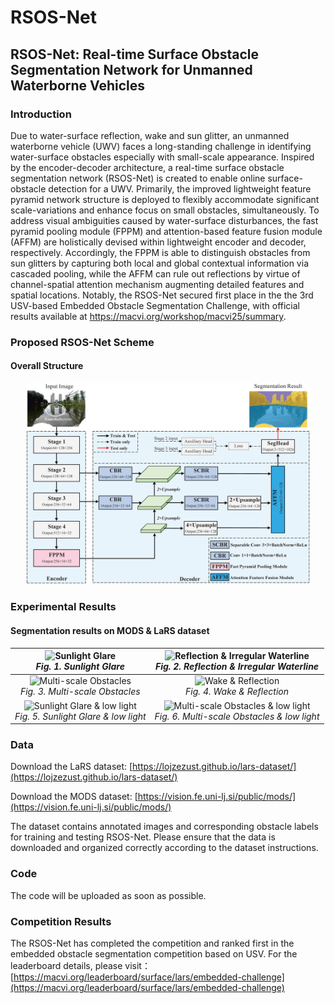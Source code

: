 # RSOS-Net

## RSOS-Net: Real-time Surface Obstacle Segmentation Network for Unmanned Waterborne Vehicles

### Introduction

Due to water-surface reflection, wake and sun glitter, an unmanned waterborne vehicle (UWV) faces a long-standing challenge in identifying water-surface obstacles especially with small-scale appearance. Inspired by the encoder-decoder architecture, a real-time surface obstacle segmentation network (RSOS-Net) is created to enable online surface-obstacle detection for a UWV. Primarily, the improved lightweight feature pyramid network structure is deployed to flexibly accommodate significant scale-variations and enhance focus on small obstacles, simultaneously. To address visual ambiguities caused by water-surface disturbances, the fast pyramid pooling module (FPPM) and attention-based feature fusion module (AFFM) are holistically devised within lightweight encoder and decoder, respectively. Accordingly, the FPPM is able to distinguish obstacles from sun glitters by capturing both local and global contextual information via cascaded pooling, while the AFFM can rule out reflections by virtue of channel-spatial attention mechanism augmenting detailed features and spatial locations. Notably, the RSOS-Net secured first place in the the 3rd USV-based Embedded Obstacle Segmentation Challenge, with official results available at https://macvi.org/workshop/macvi25/summary.

### Proposed RSOS-Net Scheme
#### Overall Structure
<div align="center">
  <img src="https://github.com/Yuan-Feng1998/RSOS-Net-MaCVi2025/blob/main/overall_scheme/RSOS-Net.png" width="90%">  
</div>

### Experimental Results  
#### Segmentation results on MODS & LaRS dataset
| <div style="text-align: center;"><img src="https://github.com/Yuan-Feng1998/RSOS-Net-MaCVi2025/blob/main/results_gif/Water%20surface%20reflection%20and%20Glare.gif?raw=true" style="width: 600px; height: auto;" alt="Sunlight Glare"><br><em>Fig. 1. Sunlight Glare</em></div> | <div style="text-align: center;"><img src="https://github.com/Yuan-Feng1998/RSOS-Net-MaCVi2025/blob/main/results_gif/Water%20Surface%20Reflection.gif?raw=true" style="width: 600px; height: auto;" alt="Reflection & Irregular Waterline"><br><em>Fig. 2. Reflection & Irregular Waterline</em></div> |
| :------------------: | :------------------: |
| <div style="text-align: center;"><img src="https://github.com/Yuan-Feng1998/RSOS-Net-MaCVi2025/blob/main/results_gif/Multi-scale%20Obstacles.gif?raw=true" style="width: 600px; height: auto;" alt="Multi-scale Obstacles"><br><em>Fig. 3. Multi-scale Obstacles</em></div> | <div style="text-align: center;"><img src="https://github.com/Yuan-Feng1998/RSOS-Net-MaCVi2025/blob/main/results_gif/Wake%20and%20Water%20Surface%20Reflection.gif?raw=true" style="width: 600px; height: auto;" alt="Wake & Reflection"><br><em>Fig. 4. Wake & Reflection</em></div> |
| <div style="text-align: center;"><img src="https://github.com/Yuan-Feng1998/RSOS-Net-MaCVi2025/blob/main/results_gif/glare.gif?raw=true" style="width: 600px; height: auto;" alt="Sunlight Glare & low light"><br><em>Fig. 5. Sunlight Glare & low light</em></div> | <div style="text-align: center;"><img src="https://github.com/Yuan-Feng1998/RSOS-Net-MaCVi2025/blob/main/results_gif/dark.gif?raw=true" style="width: 600px; height: auto;" alt="Multi-scale Obstacles & low light"><br><em>Fig. 6. Multi-scale Obstacles & low light</em></div> |

### Data

Download the LaRS dataset: [https://lojzezust.github.io/lars-dataset/](https://lojzezust.github.io/lars-dataset/)

Download the MODS dataset: [https://vision.fe.uni-lj.si/public/mods/](https://vision.fe.uni-lj.si/public/mods/)

The dataset contains annotated images and corresponding obstacle labels for training and testing RSOS-Net. Please ensure that the data is downloaded and organized correctly according to the dataset instructions.

### Code
The code will be uploaded as soon as possible.

### Competition Results
The RSOS-Net has completed the competition and ranked first in the embedded obstacle segmentation competition based on USV. For the leaderboard details, please visit：[https://macvi.org/leaderboard/surface/lars/embedded-challenge](https://macvi.org/leaderboard/surface/lars/embedded-challenge)


